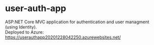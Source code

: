 # user-auth-app
ASP.NET Core MVC application for authentication and user managment (using Identity).  
Deployed to Azure: https://userauthapp20201228042250.azurewebsites.net/
